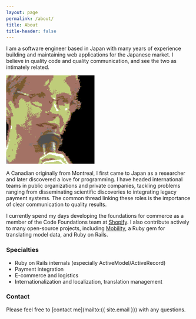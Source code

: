```yaml
---
layout: page
permalink: /about/
title: About
title-header: false
---
```


<div class="profile">
<p>
I am a software engineer based in Japan with many years of experience
building and maintaining web applications for the Japanese market. I believe in
quality code and quality communication, and see the two as intimately related.
</p>
</div>

<div class="avatar">
<img src="/assets/chrissalzberg-c64.png" alt="Photo of Chris Salzberg">
</div>

A Canadian originally from Montreal, I first came to Japan as a researcher
and later discovered a love for programming. I have headed international teams
in public organizations and private companies, tackling problems ranging from
disseminating scientific discoveries to integrating legacy payment systems.
The common thread linking these roles is the importance of clear communication
to quality results.

I currently spend my days developing the foundations for commerce
as a member of the Code Foundations team at [Shopify](https://www.shopify.com).
I also contribute actively to many
open-source projects, including
[Mobility](https://github.com/shioyama/mobility), a Ruby gem for translating
model data, and Ruby on Rails.

### Specialties

- Ruby on Rails internals (especially ActiveModel/ActiveRecord)
- Payment integration
- E-commerce and logistics
- Internationalization and localization, translation management

### Contact

Please feel free to [contact me](mailto:{{ site.email }})
with any questions.
